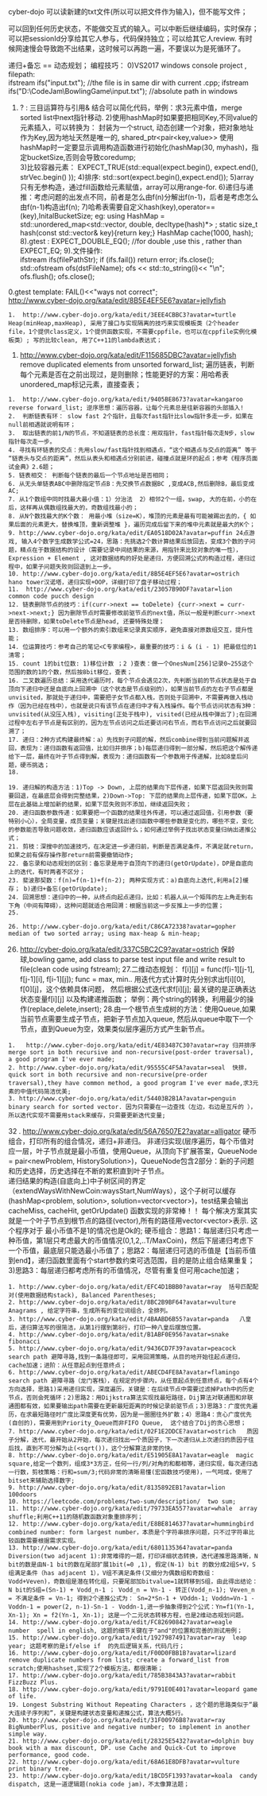 cyber-dojo 可以读新建的txt文件(所以可以把文件作为输入)，但不能写文件；

可以回到任何历史状态，不能做交互式的输入。可以中断后继续编码，实时保存；可以把sessionId分享给其它人参与，代码保持独立；可以给其它人review.
有时候网速慢会导致跑不出结果，这时候可以再跑一遍，不要误以为是死循环了。

递归+备忘 == 动态规划；
编程技巧：
0)VS2017 windows console project  , filepath:  
ifstream ifs("input.txt"); //the file is in same dir with current .cpp;
ifstream ifs("D:\\CodeJam\\BowlingGame\\input.txt"); //absolute path in windows
1) ? :  三目运算符与引用& 结合可以简化代码，举例：求3元素中值，merge sorted list中next指针移动.
2)使用hashMap时如果要把相同Key,不同value的元素插入，可以转换为： 封装为一个struct, 动态创建一个对象，把对象地址作为Key,因为地址天然是唯一的, shared_ptr<pair<key,value>>
   使用hashMap时一定要显示调用构造函数进行初始化(hashMap(30, myhash)，指定bucketSize,否则会导致coredump;   
3)比较容器元素： EXPECT_TRUE(std::equal(expect.begin(), expect.end(), strVec.begin() ));
4)排序:  std::sort(expect.begin(),expect.end()); 
5)array只有无参构造，通过fill函数给元素赋值，array可以用range-for.
6)递归与递推：考虑问题的出发点不同，前者是怎么由f(n)分解出f(n-1)，后者是考虑怎么由f(n-1)构造出f(n);
7)哈希表需要自定义hash(key),operator==(key),InitalBucketSize;  eg: 
   using HashMap = std::unordered_map<std::vector<int>, double, decltype(hash)*> ; 
   static size_t hash(const std::vector<int>& key){return key;}
   HashMap cache(1000, hash);
8).gtest : EXPECT_DOUBLE_EQ(); //for double ,use this , rather than EXPECT_EQ;
9).文件操作:  
ifstream ifs(filePathStr);  if (ifs.fail()) return error;  ifs.close();
std::ofstream ofs(dstFileName); ofs << std::to_string(i)<< "\n";  ofs.flush();  ofs.close();



0.gtest template: FAIL()<<"ways not correct";  
http://www.cyber-dojo.org/kata/edit/8B5E4EF5E6?avatar=jellyfish      


	1.  http://www.cyber-dojo.org/kata/edit/3EEE4CBBC3?avatar=turtle  Heap(minHeap,maxHeap), 采用了接口与实现隔离的技巧来实现模板类（2个header file，1个提供class定义，1个提供函数实现，不需要cppfile，也可以在cppfile实例化模板类）; 写的比较clean, 用了C++11的lambda表达式；

  1.   http://www.cyber-dojo.org/kata/edit/F115685DBC?avatar=jellyfish   remove duplicated elements from unsorted forward_list; 遍历链表，判断每个元素是否在之前出现过，是则删除；性能更好的方案：用哈希表unordered_map标记元素，直接查表；

	1.  http://www.cyber-dojo.org/kata/edit/9405BE8673?avatar=kangaroo   reverse forward_list; 逆序思想：遍历容器，让每个元素总是往新容器的头部插入!
	2.  判断链表有环： slow fast 2个指针，且每次fast指针比slow指针多走一步，如果在null前相遇就说明有环；
	3.  取出链表的前1/N的节点，不知道链表的总长度：用双指针，fast指针每次走N步，slow指针每次走一步。
	4. 寻找有环链表的交点：先用slow/fast指针找到相遇点，“这个相遇点与交点的距离” 等于 “链表头与交点的距离”，然后从表头和相遇点分别前进，碰撞点就是环的起点；参考《程序员面试金典》2.6题；
	5. 链表相交： 判断每个链表的最后一个节点地址是否相同；
	6. 从无头单链表ABC中删除指定节点B：先交换节点数据BC ,变成ACB,然后删除B，最后变成AC;
	7. 从1个数组中同时找最大最小值：1）分治法  2）相邻2个一组，swap, 大的在前，小的在后，这样再从偶数组找最大的，奇数组找最小的；
	8. 从N个数找最大的K个数： 用最小堆（size=K），堆顶的元素是最有可能被踢出去的，{ 如果后面的元素更大，替换堆顶，重新调整堆 }，遍历完成后留下来的堆中元素就是最大的K个；
	9. http://www.cyber-dojo.org/kata/edit/EA0518D02A?avatar=puffin 24点游戏, 输入4个数字生成数学公式=24，思路：先挑选2个数计算结果后放回去，变成3个数的子问题，精点在于数据结构的设计（需要记录中间结果的来源，用指针来比较对象的唯一性），Expression + Element , 这对数据结构的好处是递归，方便回溯公式的构造过程，递归过程中，如果子问题失败则回退到上一步。
	10. http://www.cyber-dojo.org/kata/edit/8B5E4EF5E6?avatar=ostrich  hano tower汉诺塔，递归实现+OOP，详细打印了盘子移动过程；
	11.  http://www.cyber-dojo.org/kata/edit/23057B90DF?avatar=lion   common code pucch design
	12. 链表删除节点的技巧：if(curr->next == toDelete) {curr->next = curr->next->next;} 因为删除节点时需要修改前驱节点的next值，所以一般是判断curr->next是否待删除，如果toDelete节点是head, 还要特殊处理；
	13. 数组排序：可以用一个额外的索引数组来记录真实顺序，避免直接对原数组交互，提升性能；
	14. 位运算技巧：参考自己的笔记<C专家编程>，最重要的技巧：i & (i - 1) 把最低位的1清零；
	15. count 1的bit位数: 1)移位计数 ；2 )查表：做一个OnesNum[256]记录0~255这个范围的数的1的个数，然后按8bit移位，查表；
	16. 二叉数遍历总结：采用迭代遍历时，每个节点会遇见2次，先判断当前的节点状态是处于自顶向下递归中还是自底向上回溯中（这个状态是节点级别的），如果当前节点的左右子节点都是unvisited，那就处于递归中，需要把子女节点都入栈，否则处于回溯中，不需要再做入栈动作（因为已经在栈中），也就是说只有该节点在递归中才有入栈操作。每个节点访问状态有3种：unvisited(从没压入栈), visiting(正处于栈中), visited(已经从栈中弹出了);在回溯过程中左右子节点是有区别的，因为左节点访问之后还要访问右节点，而右节点访问之后就要回溯了；
	17. 递归：2种方式构建最终解：a）先找到子问题的解，然后combine得到当前问题解并返回，表现为：递归函数有返回值，比如归并排序；b)每层递归得到一部分解，然后把这个解传递给下一层，最终在叶子节点得到解，表现为：递归函数有一个参数用于传递解，比如8皇后问题，硬币挑选；
	18. 

	19. 递归解的构造方法：1)Top -> Down, 上层的结果向下层传递，如果下层返回失败则需要回退，在最底层会得到完整结果，2)Down->Top: 下层的结果向上层传递，如果下层OK，上层在此基础上增加新的结果，如果下层失败则不添加，继续返回失败；
	20. 递归函数参数传递：如果要把一个函数的结果往外传递，可以通过返回值，引用参数（要特别小心），全局变量，成员变量；关键是找出递归函数中哪些参数是变化的，哪些不变，变化的参数能否导致问题收敛，递归函数应该返回什么；如何通过举例子找出状态变量归纳出递推公式；
	21. 剪枝：深搜中的加速技巧，在决定进一步递归前，判断是否满足条件，不满足就return，如果之前有保存操作那return前需要撤销动作;   
	22. 备忘录和动态规划的区别：备忘录是用于自顶向下的递归(getOrUpdate)，DP是自底向上的迭代，有时两者不区分；
	23. 斐波那契数：f(n)=f(n-1)+f(n-2); 两种实现方式：a)自底向上迭代,利用a[2]缓存； b)递归+备忘(getOrUpdate);
	24. 回溯思想：递归中的一种，从终点向起点递归，比如：机器人从一个矩阵的左上角走到右下角（中间有障碍），这种问题就适合用回溯：根据当前这一步反推上一步的位置；
	25. 

	26. http://www.cyber-dojo.org/kata/edit/C86CA72338?avatar=gopher median of two sorted array; using max-heap & min-heap;

  26. http://cyber-dojo.org/kata/edit/337C5BC2C9?avatar=ostrich 保龄球,bowling game, add  class to parse test input file and write result to file(clean code using fstream);
  27.二维动态规划： f[i][j] = func(f[i-1][j-1], f[j-1][i], f[i-1][j]); func = max, min.. 用迭代方式计算时先分别求出f[i][0], f[0][j]，这个依赖具体问题， 然后根据公式迭代求f[i][j];
       最关键的是正确表达状态变量f[i][j] 以及构建递推函数； 举例：两个string的转换，利用最少的操作(replace,delete,insert);
  28.由一个根节点生成树的方法：使用Queue,如果当前节点需要生成子节点，把新子节点加入queue, 然后从queue中取下一个节点，直到Queue为空，效果类似层序遍历方式产生新节点。

	1.   http://www.cyber-dojo.org/kata/edit/4E83487C30?avatar=ray 归并排序 merge sort in both recursive and non-recursive(post-order traversal), a good program I've ever made;
	2. http://www.cyber-dojo.org/kata/edit/95555C4F5A?avatar=seal  快排，quick sort in both recursive and non-recursive(pre-order traversal),they have common method, a good program I've ever made,求3元素的中值代码简洁优美;
	3. http://www.cyber-dojo.org/kata/edit/54403B2B1A?avatar=penguin binary search for sorted vector. 因为只需要在一边查找（左边，右边是互斥的 ），所以迭代实现不需要用stack来缓存，只需要更新迭代变量;

  32 . http://www.cyber-dojo.org/kata/edit/56A76507E2?avatar=alligator 硬币组合，打印所有的组合情况，递归+非递归。
         非递归实现(层序遍历，每个币值对应一层，叶子节点就是最小币值，使用Queue，从顶向下扩展答案，QueueNode = pair<newProblem, HistorySolution>)，QueueNode包含2部分：新的子问题和历史选择，历史选择在不断的累积直到叶子节点。  
         递归结果的构造(自底向上)中子树区间的界定（extendWaysWithNewCoin:waysStart,NumWays），这个子树可以缓存(hashMap<problem, solution>,  solution=vector<vector<T>>)，test结果会输出cacheMiss, cacheHit,  getOrUpdate() 函数实现的非常棒！！
         每个解决方案其实就是一个叶子节点到根节点的路径(vector<Node>),所有的路径用vector<vector<Node>>表示. 这个程序对于 最小币值不是1的情况也是Ok的;
          硬币组合：思路1：每层递归只考虑一种币值，第1层只考虑最大的币值情况(0,1,2,..T/MaxCoin)，然后下层递归考虑下一个币值，最底层只能选最小币值了；思路2：每层递归可选的币值是【当前币值到end】，递归函数里面有个start参数约束可选范围，目的是防止组合结果重复；3)思路3：每层递归都考虑所有的币值情况，尽管有重复但可用cache加速；
 

	1. http://www.cyber-dojo.org/kata/edit/EFC4D1BBB0?avatar=ray  括号匹配配对(使用数据结构stack), Balanced Parentheses;
	2. http://www.cyber-dojo.org/kata/edit/8BC2B9BF64?avatar=vulture  Anagrams , 给定字符串，生成所有的变位词组合，全排列。
	3. http://www.cyber-dojo.org/kata/edit/4BAABD6B55?avatar=panda   八皇后，递归算法写的很简洁，从第1行摆到第8行，打印一种八皇后摆放位置。
	4. http://www.cyber-dojo.org/kata/edit/B1ABF0E956?avatar=snake    fibonacci
	5. http://www.cyber-dojo.org/kata/edit/9436CD7F39?avatar=peacock  search path 避障寻路,找到一条路径即可，采用回溯策略，从目的地开始往起点递归，cache加速；进阶：从任意起点到任意终点；
	6. http://www.cyber-dojo.org/kata/edit/ABECD4FE8A?avatar=flamingo search path 避障寻路（龙门客栈），在规定的步骤内，从任意起点到任意终点，每个点有4个方向选择，思路1)采用递归实现，深度遍历，关键是：在后续节点中需要过滤掉Path中的历史节点，否则会死循环；2)思路2：用Dijkstra算法实现找最短路径，Dij算法对联通图和非联通图都有效，如果要输出path需要在更新最短距离的时候记录前驱节点；3)思路3：广度优先遍历，在求最短路径时广度比深度更有优势，因为是一圈圈往外扩散；4）思路4：贪心广度优先(自创的)，需要用到Priority_Queue而非FIFO Queue,  这个结合了Dij的贪心思想；
	7. http://www.cyber-dojo.org/kata/edit/02F1E2DDCE?avatar=ostrich   质因子分解，迭代，最开始从2开始，每次递归找出一个质因子，下一次递归从上次递归的质因子往后找，直到不可分解为止(<sqrt())，这个分解算法非常的快。 
	8. http://www.cyber-dojo.org/kata/edit/E51905E8A1?avatar=eagle  magic square,给定一个数列，组成3*3方正，任何一行/列/对角的和都相等，递归实现，每次递归选一行数，剪枝策略：行和=sum/3;代码非常的清晰易懂(宏函数技巧使用)，一气呵成，使用了bitset来辅助选择数字;
	9. http://www.cyber-dojo.org/kata/edit/8135892EB1?avatar=lion   100doors
	10. https://leetcode.com/problems/two-sum/description/  two sum;
	11. http://www.cyber-dojo.org/kata/edit/79733EA557?avatar=whale  array shuffle;利用C++11的随机数函数对象重排序列；
	12. http://www.cyber-dojo.org/kata/edit/E8BE814637?avatar=hummingbird   combined number: form largest number，本质是个字符串排序问题，只不过字符串比较函数需要根据需求实现。
	13. http://www.cyber-dojo.org/kata/edit/6801135364?avatar=panda  Diversion(two adjacent 1):非常难得的一题，打印详细状态转换，迭代递推思路清晰，N bit的数是由N-1 bit的数在尾部扩展1bit(=0 ,1), 假定(N-1) bit 的数分成2组S+V，S组满足条件（has adjacent 1），V组不满足条件(又细分为偶数组和奇数组：Vodd+Veven)，奇数组是潜在转化组，只要尾部加bitvalue=1就转移到S组，由此得出结论：N bit的S组=(Sn-1) + Vodd_n-1 ； Vodd_n = Vn-1 - 转正(Vodd_n-1); Veven_n = 不满足条件 = Vn-1; 得到2个递推公式为： Sn=2*Sn-1 + VOddn-1; Voddn=Vn-1 - Voddn-1 = power(2, n-1)-Sn-1 - Voddn-1,进一步抽象得到2个公式：Yn=f1(Yn-1, Xn-1); Xn = f2(Yn-1, Xn-1); 这是一个二元状态转移方程，也是2维动态规划问题。
	14. http://www.cyber-dojo.org/kata/edit/FC82690842?avatar=eagle   number  spell in english, 这题的细节关键在于"and"的位置和完善的测试用例；
	15. http://www.cyber-dojo.org/kata/edit/1927987491?avatar=ray  leap year; 这题考察的是if/else if  的先后逻辑关系，代码几行；
	16. http://www.cyber-dojo.org/kata/edit/F00D0FBB1B?avatar=lizard  remove duplicate numbers from list; create a forward_list from scratch;使用hashset,实现了2个模板方法，都很清晰；
	17. http://www.cyber-dojo.org/kata/edit/785B3843A3?avatar=rabbit   FizzBuzz Plus.
	18. http://www.cyber-dojo.org/kata/edit/9791E0E401?avatar=leopard game of life.
	19. Longest Substring Without Repeating Characters ，这个题的思路类似于“最大连续子序列和”，关键是构建状态变量和递推公式，算法大概5行。
	20. http://www.cyber-dojo.org/kata/edit/31F00976B8?avatar=ray  BigNumberPlus, positive and negative number; to implement in another simple way.
	21. http://www.cyber-dojo.org/kata/edit/28325E5432?avatar=dolphin buy book with a max discount, DP. use Cache and Quick-Cut to improve performance, good code.
	22. http://www.cyber-dojo.org/kata/edit/68A61E8DFB?avatar=vulture  print binary tree.
	23. http://www.cyber-dojo.org/kata/edit/1BCD5F1393?avatar=koala  candy dispatch, 这是一道逻辑题(nokia code jam)，不太像算法题；

